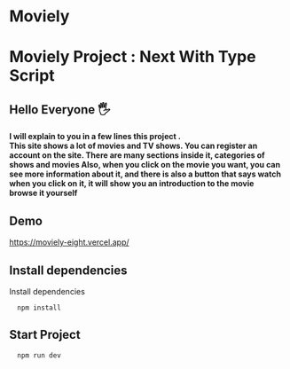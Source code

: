 # Moviely

<h1> Moviely Project : Next  With Type Script</h1>

## Hello Everyone 🖐

<h4>
 I will explain to you in a few lines this project . <br/>
 This site shows a lot of movies and TV shows.
You can register an account on the site.
There are many sections inside it, categories of shows and movies
Also, when you click on the movie you want, you can see more information about it, and there is also a button that says watch when you click on it, it will show you an introduction to the movie
   <br/>
  browse it yourself
 </h4>

## Demo

https://moviely-eight.vercel.app/

## Install dependencies

Install dependencies

```
  npm install
```

## Start Project

```
  npm run dev
```
